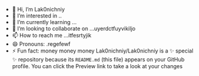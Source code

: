 - 👋 Hi, I’m Lak0nichniy
- 👀 I’m interested in ..
- 🌱 I’m currently learning ...
- 💞️ I’m looking to collaborate on ...uyerdctfuyvikiljo
- 📫 How to reach me ...itfesrtyjik
- 😄 Pronouns: .regefewf
- ⚡ Fun fact: money money money
Lak0nichniy/Lak0nichniy is a ✨ special ✨ repository because its `README.md` (this file) appears on your GitHub profile.
You can click the Preview link to take a look at your changes
